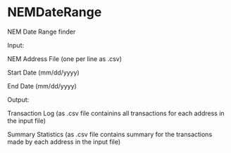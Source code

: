 # NEMDateRange
NEM Date Range finder

Input:

NEM Address File (one per line as .csv)

Start Date (mm/dd/yyyy)

End Date (mm/dd/yyyy)

Output:

Transaction Log (as .csv file containins all transactions for each address in the input file)

Summary Statistics (as .csv file contains summary for the transactions made by each address in the input file)

